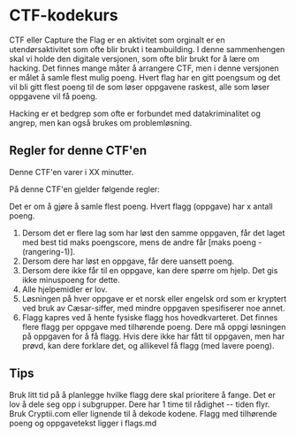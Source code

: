 # CTF-kodekurs

CTF eller Capture the Flag er en aktivitet som orginalt er en utendørsaktivitet som ofte blir brukt i teambuilding. I denne sammenhengen skal vi holde den digitale versjonen, som ofte blir brukt for å lære om hacking. Det finnes mange måter å arrangere CTF, men i denne versjonen er målet å samle flest mulig poeng. Hvert flag har en gitt poengsum og det vil bli gitt flest poeng til de som løser oppgavene raskest, alle som løser oppgavene vil få poeng. 

Hacking er et bedgrep som ofte er forbundet med datakriminalitet og angrep, men kan også brukes om problemløsning.


## Regler for denne CTF'en
Denne CTF'en varer i XX minutter. 

På denne CTF'en gjelder følgende regler:

Det er om å gjøre å samle flest poeng. Hvert flagg (oppgave) har x antall poeng.
1. Dersom det er flere lag som har løst den samme oppgaven, får det laget med best tid maks poengscore, mens de andre får [maks poeng - (rangering-1)].
2. Dersom dere har løst en oppgave, får dere uansett poeng.
3. Dersom dere ikke får til en oppgave, kan dere spørre om hjelp. Det gis ikke minuspoeng for dette.
4. Alle hjelpemidler er lov.
5. Løsningen på hver oppgave er et norsk eller engelsk ord som er kryptert ved bruk av Cæsar-siffer, med mindre oppgaven spesifiserer noe annet.
6. Flagg kapres ved å hente fysiske flagg hos hovedkvarteret. Det finnes flere flagg per oppgave med tilhørende poeng. Dere må oppgi løsningen på oppgaven for å få flagg. Hvis dere ikke har fått til oppgaven, men har prøvd, kan dere forklare det, og allikevel få flagg (med lavere poeng).


## Tips
Bruk litt tid på å planlegge hvilke flagg dere skal prioritere å fange.
Det er lov å dele seg opp i subgrupper.
Dere har 1 time til rådighet -- tiden flyr.
Bruk Cryptii.com eller lignende til å dekode kodene.
Flagg med tilhørende poeng og oppgavetekst ligger i flags.md
